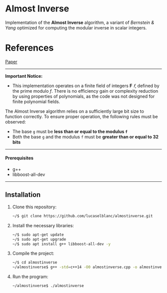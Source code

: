 # Almost Inverse
Implementation of the **Almost Inverse** algorithm, a variant of *Bernstein &amp; Yang* optimized for computing the modular inverse in scalar integers.

# References   
[Paper](https://gcd.cr.yp.to/papers.html#safegcd)

---

**Important Notice:**

- This implementation operates on a finite field of integers **F** *𝖿*, defined by the prime modulo *f*. There is no efficiency gain or complexity reduction by using properties of polynomials, as the code was not designed for finite polynomial fields.

The Almost Inverse algorithm relies on a sufficiently large bit size to function correctly. To ensure proper operation, the following rules must be observed:

- The base `g` must be **less than or equal to the modulus `f`**
- Both the base `g` and the modulus `f` must be **greater than or equal to 32 bits**

---

#### Prerequisites

- g++
- libboost-all-dev

---

## Installation

1. Clone this repository:
    ```bash
    ~/$ git clone https://github.com/lucaselblanc/almostinverse.git
    ```

2. Install the necessary libraries:
    ```bash
    ~/$ sudo apt-get update
    ~/$ sudo apt-get upgrade
    ~/$ sudo apt install g++ libboost-all-dev -y
    ```

3. Compile the project:
    ```bash
    ~/$ cd almostinverse
    ~/almostinverse$ g++ -std=c++14 -O0 almostinverse.cpp -o almostinverse
    ```

4. Run the program:
    ```bash
    ~/almostinverse$ ./almostinverse
    ```